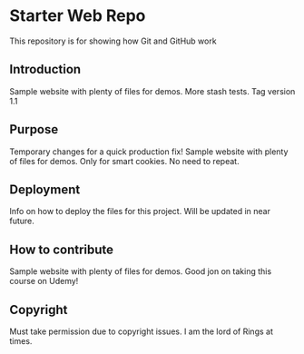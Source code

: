 # Starter Web Repo

This repository is for showing how Git and GitHub work

## Introduction

Sample website with plenty of files for demos. More stash tests. Tag version 1.1

## Purpose
Temporary changes for a quick production fix!
Sample website with plenty of files for demos. Only for smart cookies. No need to repeat.

## Deployment
Info on how to deploy the files for this project. Will be updated in near future.

## How to contribute
Sample website with plenty of files for demos. Good jon on taking this course on Udemy!

## Copyright
Must take permission due to copyright issues. I am the lord of Rings at times.


